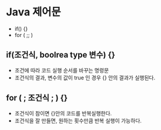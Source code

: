 # Java 제어문
- if() {} 
- for ( ;; )

## if(조건식, boolrea type 변수) {}
- 조건에 따라 코드 실행 순서를 바꾸는 명령문
- 조건식의 결과, 변수의 값이 true 인 경우 {} 안의 결과가 실행된다.

## for ( ; 조건식 ; ) {}
- 조건식이 참이면 {}안의 코드를 반복실행한다.
- 조건식을 잘 만들면, 원하는 횟수만큼 반복 실행이 가능하다.
